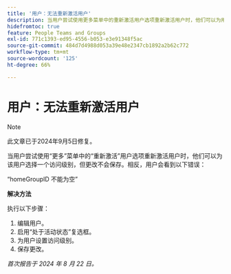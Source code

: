 ```yaml
---
title: '用户：无法重新激活用户'
description: 当用户尝试使用更多菜单中的重新激活用户选项重新激活用户时，他们可以为用户选择访问级别，但不会保存更改。 相反，用户看到一个错误。有解决方法可用。
hidefromtoc: true
feature: People Teams and Groups
exl-id: 771c1393-ed95-4556-b053-e3e91348f5ac
source-git-commit: 484d7d4988d053a39e48e2347cb1892a2b62c772
workflow-type: tm+mt
source-wordcount: '125'
ht-degree: 66%

---
```


# 用户：无法重新激活用户

>[!NOTE]
>
>此文章已于2024年9月5日修复。

当用户尝试使用“更多”菜单中的“重新激活”用户选项重新激活用户时，他们可以为该用户选择一个访问级别，但更改不会保存。相反，用户会看到以下错误：

“homeGroupID 不能为空”

**解决方法**

执行以下步骤：

1. 编辑用户。
1. 启用“处于活动状态”复选框。
1. 为用户设置访问级别。
1. 保存更改。

_首次报告于 2024 年 8 月 22 日。_
